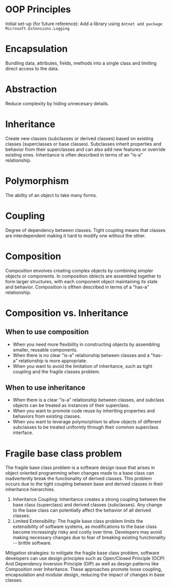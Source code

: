 # OOP Principles

Initial set-up (for future reference): Add a library using `dotnet add package Microsoft.Extensions.Logging`

# Encapsulation
Bundling data, attributes, fields, methods into a single class and limiting direct access to the data.

# Abstraction
Reduce complexity by hiding unnecesary details.

# Inheritance
Create new classes (subclasses or derived classes) based on existing classes (superclasses or base classes). Subclasses inherit properties and behavior from their superclasses and can also add new features or override existing ones. Inheritance is often described in terms of an "is-a" relationship.

# Polymorphism
The ability of an object to take many forms.

# Coupling
Degree of dependency between classes. Tight coupling means that classes are interdependent making it hard to modify one without the other.

# Composition
Composition envolves creating complex objects by combining simpler objects or components. In composition oblects are assembled together to form larger structures, with each component object maintaining its state and behavior. Composition is ofthen described in terms of a "has-a" relationship.

# Composition vs. Inheritance
## When to use composition
- When you need more flexibility in constructing objects by assembling smaller, reusable components.
- When there is no clear "is-a" relationship between classes and a "has-a" relationship is more appropriate.
- When you want to avoid the limitation of inheritance, such as tight coupling and the fragile classes problem.

## When to use inheritance
- When there is a clear "is-a" relationship between classes, and subclass objects can be treated as instances of their superclass.
- When you want to promote code reuse by inheriting properties and behaviors from existing classes.
- When you want to leverage polymorphism to allow objects of different subclasses to be treated uniformly through their common superclass interface.

# Fragile base class problem

The fragile base class problem is a software design issue that arises in object oriented programming when changes made to a base class can inadvertently break the functionality of derived classes. This problem occurs due to the tight coupling between base and derived classes in their inheritance hierarchies.

1. Inheritance Coupling: Inheritance creates a strong coupling between the base class (superclass) and derived classes (subclasses). Any change to the base class can potentially affect the behavior of all derived classes.
2. Limited Extensibility: The fragile base class problem limits the extensibility of software systems, as modifications to the base class become increasingly risky and costly over time. Developers may avoid making necessary changes due to fear of breaking existing functionality -- brittle software.

Mitigation strategies: to mitigate the fragile base class problem, software developers can use design principles such as Open/Closed Principle (OCP) And Dependency Inversion Principle (DIP) as well as design patterns like Composition over Inheritance. These approaches promote loose coupling, encapsulation and modular design, reducing the impact of changes in base classes.